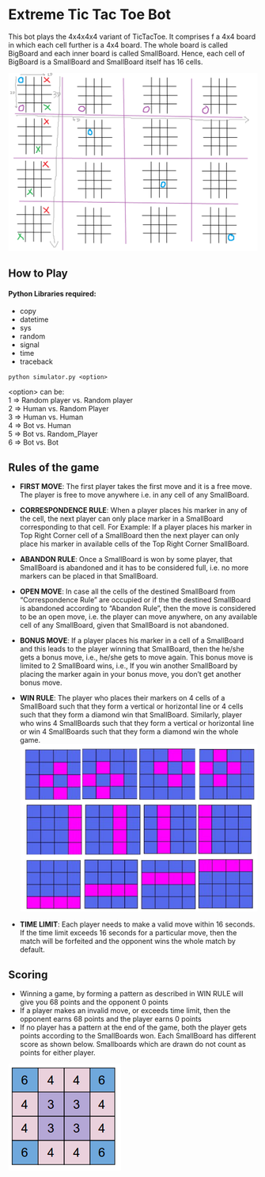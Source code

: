 # Extreme Tic Tac Toe Bot
This bot plays the 4x4x4x4 variant of TicTacToe. It comprises f a 4x4 board in which each cell further is a 4x4 board. The whole board is called BigBoard and each inner board is called SmallBoard. Hence, each cell of BigBoard is a SmallBoard and SmallBoard
itself has 16 cells.  

![](game.png)

## How to Play
#### Python Libraries required:
- copy
- datetime
- sys
- random
- signal
- time
- traceback

```
python simulator.py <option>
```
&lt;option> can be:  
1 => Random player vs. Random player  
2 => Human vs. Random Player  
3 => Human vs. Human  
4 => Bot vs. Human  
5 => Bot vs. Random_Player  
6 => Bot vs. Bot  

## Rules of the game
- **FIRST MOVE**: The first player takes the first move and it is a free move. The player is free to move anywhere i.e. in any cell of any
SmallBoard.  

- **CORRESPONDENCE RULE**: When a player places his marker in any of the cell, the next player can only place marker in a SmallBoard corresponding to that cell. For Example: If a player places his marker
in Top Right Corner cell of a SmallBoard then the next player can only place his marker in available cells of the Top Right Corner
SmallBoard.

- **ABANDON RULE**: Once a SmallBoard is won by some player, that SmallBoard is abandoned and it has to be considered full, i.e. no more markers can be placed in that SmallBoard.

- **OPEN MOVE**: In case all the cells of the destined SmallBoard from “Correspondence Rule” are occupied or if the the destined SmallBoard is abandoned according to “Abandon Rule”, then the move is considered to be an open move, i.e. the player can move anywhere, on any available cell of any SmallBoard, given that SmallBoard is not abandoned.  

- **BONUS MOVE**: If a player places his marker in a cell of a SmallBoard and this leads to the player winning that SmallBoard, then the he/she gets a bonus move, i.e., he/she gets to move again.
This bonus move is limited to 2 SmallBoard wins, i.e., If you win another SmallBoard by placing the marker again in your bonus move, you don’t get another bonus move.

- **WIN RULE**: The player who places their markers on 4 cells of a SmallBoard such that they form a vertical or horizontal line or 4 cells such that they form a diamond win that SmallBoard. Similarly, player who wins 4 SmallBoards such that they form a vertical or horizontal line or win 4 SmallBoards such that they form a diamond win the
whole game.
![](Winning_Combinations.png)

- **TIME LIMIT**: Each player needs to make a valid move within 16 seconds. If the time limit exceeds 16 seconds for a particular move, then the match will be forfeited and the opponent wins the whole match by default.

## Scoring
- Winning a game, by forming a pattern as described in WIN RULE will give you 68 points and the opponent 0 points
​
- If a player makes an invalid move, or exceeds time limit, then the opponent earns 68 points and
the player earns 0 points
​
- If no player has a pattern at the end of the game, both the player gets points according to the SmallBoards won. Each SmallBoard has different score as shown below. Smallboards which are
drawn do not count as points for either player.

![](Board_scores.png)
